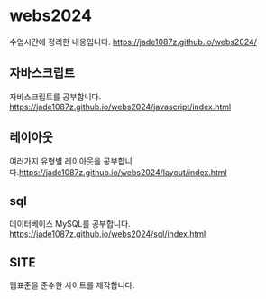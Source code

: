 # webs2024
수업시간에 정리한 내용입니다.
https://jade1087z.github.io/webs2024/

## 자바스크립트
자바스크립트를 공부합니다.
 https://jade1087z.github.io/webs2024/javascript/index.html

## 레이아웃
여러가지 유형별 레이아웃을 공부합니다.https://jade1087z.github.io/webs2024/layout/index.html

## sql
데이터베이스 MySQL를 공부합니다.
https://jade1087z.github.io/webs2024/sql/index.html

## SITE
웹표준을 준수한 사이트를 제작합니다.

